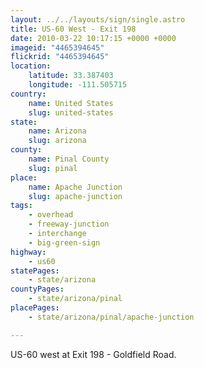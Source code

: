 ```yaml
---
layout: ../../layouts/sign/single.astro
title: US-60 West - Exit 198
date: 2010-03-22 10:17:15 +0000 +0000
imageid: "4465394645"
flickrid: "4465394645"
location:
    latitude: 33.387403
    longitude: -111.505715
country:
    name: United States
    slug: united-states
state:
    name: Arizona
    slug: arizona
county:
    name: Pinal County
    slug: pinal
place:
    name: Apache Junction
    slug: apache-junction
tags:
    - overhead
    - freeway-junction
    - interchange
    - big-green-sign
highway:
    - us60
statePages:
    - state/arizona
countyPages:
    - state/arizona/pinal
placePages:
    - state/arizona/pinal/apache-junction

---
```

US-60 west at Exit 198 - Goldfield Road.